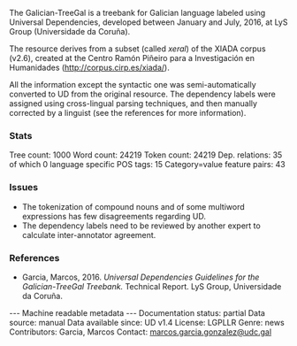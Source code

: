 The Galician-TreeGal is a treebank for Galician language labeled using Universal Dependencies, developed between January and July, 2016, at LyS Group (Universidade da Coruña).

The resource derives from a subset (called *xeral*) of the XIADA corpus (v2.6), created at the Centro Ramón Piñeiro para a Investigación en Humanidades (http://corpus.cirp.es/xiada/).

All the information except the syntactic one was semi-automatically converted to UD from the original resource. The dependency labels were assigned using cross-lingual parsing techniques, and then manually corrected by a linguist (see the references for more information).

### Stats
Tree count:  1000
Word count:  24219
Token count: 24219
Dep. relations: 35 of which 0 language specific
POS tags: 15
Category=value feature pairs: 43

### Issues
* The tokenization of compound nouns and of some multiword expressions has few disagreements regarding UD.
* The dependency labels need to be reviewed by another expert to calculate inter-annotator agreement.

### References
* Garcia, Marcos, 2016. *Universal Dependencies Guidelines for the Galician-TreeGal Treebank.* Technical Report. LyS Group, Universidade da Coruña.

--- Machine readable metadata ---
Documentation status: partial
Data source: manual
Data available since: UD v1.4
License: LGPLLR
Genre: news
Contributors: Garcia, Marcos
Contact: marcos.garcia.gonzalez@udc.gal
